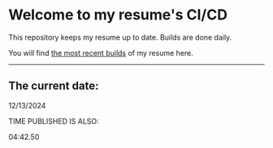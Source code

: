 # Welcome to my resume's CI/CD
This repository keeps my resume up to date. Builds are done daily.
  
You will find [the most recent builds](output/) of my resume here.
* * *
 
## The current date:  
 12/13/2024 
   
  
  
 TIME PUBLISHED IS ALSO: 
  
 04:42.50 
  
  
